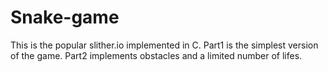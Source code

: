 # Snake-game
This is the popular slither.io implemented in C. 
Part1 is the simplest version of the game.
Part2 implements obstacles and a limited number of lifes.
